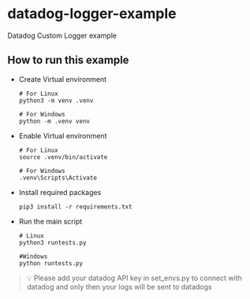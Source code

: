 # datadog-logger-example
Datadog Custom Logger example

## How to run this example

- Create Virtual environment
  
  ```shell
  # For Linux
  python3 -m venv .venv

  # For Windows
  python -m .venv venv
  ```
- Enable Virtual environment
  
  ```shell
  # For Linux
  source .venv/bin/activate

  # For Windows
  .venv\Scripts\Activate
  ```

- Install required packages
  
  ```shell
  pip3 install -r requirements.txt
  ```
- Run the main script
  
  ```shell
  # Linux
  python3 runtests.py

  #Windows
  python runtests.py
  ```
> 💡 Please add your datadog API key in set_envs.py to connect with datadog and only then your logs will be sent to datadogs
